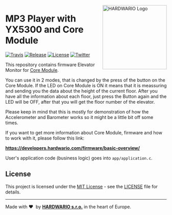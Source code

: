 <a href="https://www.hardwario.com/"><img src="https://www.hardwario.com/ci/assets/hw-logo.svg" width="200" alt="HARDWARIO Logo" align="right"></a>

# MP3 Player with YX5300 and Core Module

[![Travis](https://img.shields.io/travis/bigclownprojects/bcf-radio-elevator-monitor/master.svg)](https://travis-ci.org/bigclownprojects/bcf-radio-elevator-monitor)
[![Release](https://img.shields.io/github/release/bigclownprojects/bcf-radio-elevator-monitor.svg)](https://github.com/bigclownprojects/bcf-radio-elevator-monitor/releases)
[![License](https://img.shields.io/github/license/bigclownprojects/bcf-radio-elevator-monitor.svg)](https://github.com/bigclownprojects/bcf-radio-elevator-monitor/blob/master/LICENSE)
[![Twitter](https://img.shields.io/twitter/follow/hardwario_en.svg?style=social&label=Follow)](https://twitter.com/hardwario_en)

This repository contains firmware Elevator Monitor for [Core Module](https://shop.bigclown.com/core-module).

You can use it in 2 modes, that is changed by the press of the button on the Core Module. If the LED on Core Module is ON it means that it is meassuring and sending you
the data about the height of the current floor. After you have all the information about each floor, just press the Button again and the LED will be OFF, after that you will get the floor number of the elevator.

Please keep in mind that this is mostly for demonstration of how the Accelerometer and Barometer works so it might be a little bit off some times.

If you want to get more information about Core Module, firmware and how to work with it, please follow this link:

**https://developers.hardwario.com/firmware/basic-overview/**

User's application code (business logic) goes into `app/application.c`.

## License

This project is licensed under the [MIT License](https://opensource.org/licenses/MIT/) - see the [LICENSE](LICENSE) file for details.

---

Made with &#x2764;&nbsp; by [**HARDWARIO s.r.o.**](https://www.hardwario.com/) in the heart of Europe.